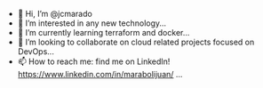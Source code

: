 - 👋 Hi, I’m @jcmarado
- 👀 I’m interested in any new technology...
- 🌱 I’m currently learning terraform and docker...
- 💞️ I’m looking to collaborate on cloud related projects focused on DevOps...
- 📫 How to reach me: find me on LinkedIn!    https://www.linkedin.com/in/marabolijuan/  ...

<!---
jcmarado/jcmarado is a ✨ special ✨ repository because its `README.md` (this file) appears on your GitHub profile.
You can click the Preview link to take a look at your changes.
--->
